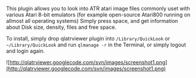 This plugin allows you to look into ATR atari image files commonly uset with various Atari 8-bit emulators (for example open-source Atari800 running on allmost all operating systems) Simply press space, and get information about Disk size, density, files and free space.

To install, simply drop qlatrviewer plugin into `/Library/QuickLook` or `~/Library/QuickLook` and run `qlmanage -r` in the Terminal, or simply logout and login again.

![http://qlatrviewer.googlecode.com/svn/images/screenshot1.png](http://qlatrviewer.googlecode.com/svn/images/screenshot1.png)